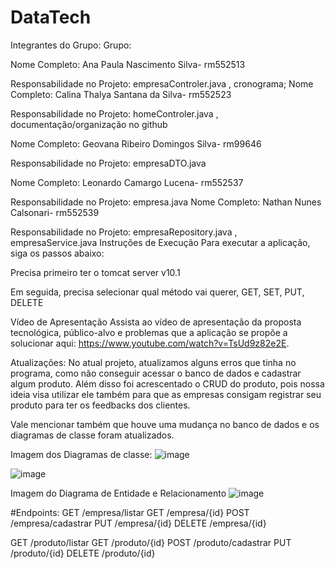 # DataTech
Integrantes do Grupo:
Grupo:

Nome Completo: Ana Paula Nascimento Silva- rm552513

Responsabilidade no Projeto: empresaControler.java , cronograma;
Nome Completo: Calina Thalya Santana da Silva- rm552523

Responsabilidade no Projeto: homeControler.java , documentação/organização no github

Nome Completo: Geovana Ribeiro Domingos Silva- rm99646

Responsabilidade no Projeto: empresaDTO.java

Nome Completo: Leonardo Camargo Lucena- rm552537

Responsabilidade no Projeto: empresa.java
Nome Completo: Nathan Nunes Calsonari- rm552539

Responsabilidade no Projeto: empresaRepository.java , empresaService.java
Instruções de Execução
Para executar a aplicação, siga os passos abaixo:

Precisa primeiro ter o tomcat server v10.1

Em seguida, precisa selecionar qual método vai querer, GET, SET, PUT, DELETE

Vídeo de Apresentação
Assista ao vídeo de apresentação da proposta tecnológica, público-alvo e problemas que a aplicação se propõe a solucionar aqui: https://www.youtube.com/watch?v=TsUd9z82e2E.

Atualizaçôes:
No atual projeto, atualizamos alguns erros que tinha no programa, como não conseguir acessar o banco de dados e cadastrar algum produto. Além disso foi acrescentado o CRUD do produto, pois nossa ideia visa utilizar
ele também para que as empresas consigam registrar seu produto para ter os feedbacks dos clientes. 

Vale mencionar também que houve uma mudança no banco de dados e os diagramas de classe foram atualizados.

Imagem dos Diagramas de classe:
![image](https://github.com/NathanNunesCalsonari/JavaAdvanced_Sprint2/assets/130010914/c787ba51-d6e9-449f-82c0-b08eab6d44bf)

![image](https://github.com/NathanNunesCalsonari/JavaAdvanced_Sprint2/assets/130010914/c6968ffc-ac64-4226-b28a-c804ee2324cb)

Imagem do Diagrama de Entidade e Relacionamento
![image](https://github.com/NathanNunesCalsonari/JavaAdvanced_Sprint2/assets/130010914/4b612fc8-8035-4ee5-b3b9-03d147687718)

#Endpoints:
GET /empresa/listar
GET /empresa/{id}
POST /empresa/cadastrar
PUT /empresa/{id}
DELETE /empresa/{id}

GET /produto/listar
GET /produto/{id}
POST /produto/cadastrar
PUT /produto/{id}
DELETE /produto/{id}
